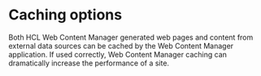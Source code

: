 # Caching options

Both HCL Web Content Manager generated web pages and content from external data sources can be cached by the Web Content Manager application. If used correctly, Web Content Manager caching can dramatically increase the performance of a site.

<!--
-   **[Web content cache types](../wcm/wcm_config_delivery_caching_types.md)**  
Learn about the types of caching used by HCL Web Content Manager, basic web content caching, and advanced web content caching.
-   **[Caching versus pre-rendering](../wcm/wcm_config_delivery_caching_comparison.md)**  
Content that is displayed in rendering portlets and through HCL Web Content Manager can be cached. An alternative to caching is the use of the pre-rendering feature. View the differences between each strategy.
-   **[Strategies for expiring content](../wcm/wcm_config_delivery_caching_expiring.md)**  
Like caching strategies, a server's default expiration strategies can be set in the WCM WCMConfigService service by using the WebSphere Integrated Solutions Console. Custom expiring parameters can also be set in connect tags and URL requests to override a server's default expiration strategies.
-   **[Web content cache configuration](../wcm/wcm_config_delivery_caching_web.md)**  
You can tailor the caching behavior of your web content environment by changing configuration settings such as the default cache type and expire settings.
-   **[Data cache configuration](../wcm/wcm_config_delivery_caching_data.md)**  
Data caching is used to cache data that is retrieved by the HCL Web Content Manager application from external sources that use connect tags or by requests that are made through URLs. -->


